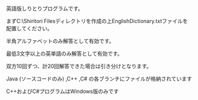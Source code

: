 #
<p>英語版しりとりプログラムです。</p>
<p>まずC:\Shiritori Filesディレクトリを作成の上EnglishDictionary.txtファイルを配置してください。</p>
<p>半角アルファベットのみ解答として有効です。</p>
<p>最低3文字以上の英単語のみ解答として有効です。</p>
<p>双方10回ずつ、計20回解答できた場合は引き分けとなります。</p>
<p>Java (ソースコードのみ) ,C++ ,C# の各ブランチにファイルが格納されています</p>
<P>C++およびC#プログラムはWindows版のみです</P>

#
